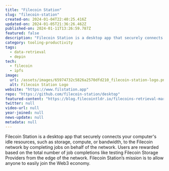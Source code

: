 ```yaml
---
title: "Filecoin Station"
slug: "filecoin-station"
created-on: 2024-01-04T22:40:25.416Z
updated-on: 2024-01-05T21:36:26.462Z
published-on: 2024-01-11T13:26:59.787Z
featured: false
description: "Filecoin Station is a desktop app that securely connects your computer's idle resources, such as storage, compute, or bandwidth, to the Filecoin network by completing jobs on behalf of the network."
category: tooling-productivity
tags:
  - data-retrieval
  - depin
tech:
  - filecoin
  - ipfs
image:
  url: /assets/images/65974732c5826a2570dfd210_filecoin-station-logo.png
  alt: Filecoin Station Logo
website: "https://www.filstation.app"
repo: "https://github.com/filecoin-station/desktop"
featured-content: "https://blog.filecointldr.io/filecoins-retrieval-markets-update-spotlight-on-project-saturn-9f233ed133ed"
twitter: null
video-url: null
year-joined: null
news-update: null
metadata: null
---
```


Filecoin Station is a desktop app that securely connects your computer's idle resources, such as storage, compute, or bandwidth, to the Filecoin network by completing jobs on behalf of the network. Users are rewarded based on the total number of job completions like testing Filecoin Storage Providers from the edge of the network. Filecoin Station’s mission is to allow anyone to easily join the Web3 economy.
